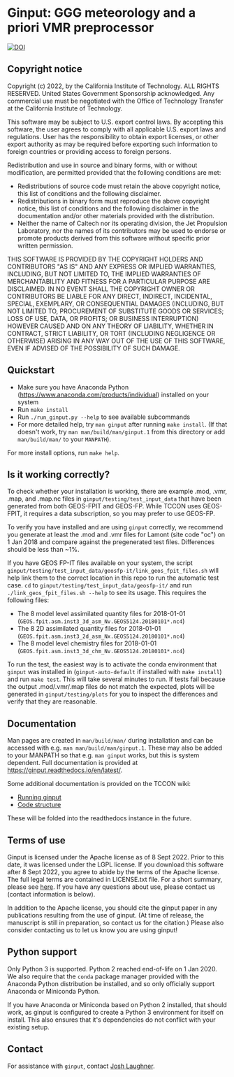 # Ginput: GGG meteorology and a priori VMR preprocessor

[![DOI](https://data.caltech.edu/badge/534420806.svg)](https://data.caltech.edu/badge/latestdoi/534420806)

## Copyright notice

Copyright (c) 2022, by the California Institute of Technology. ALL RIGHTS RESERVED. United States Government Sponsorship acknowledged. Any commercial use must be negotiated with the Office of Technology Transfer at the California Institute of Technology.
 
This software may be subject to U.S. export control laws. By accepting this software, the user agrees to comply with all applicable U.S. export laws and regulations. User has the responsibility to obtain export licenses, or other export authority as may be required before exporting such information to foreign countries or providing access to foreign persons.

Redistribution and use in source and binary forms, with or without modification, are permitted provided that the following conditions are met:

* Redistributions of source code must retain the above copyright notice, this list of conditions and the following disclaimer.
* Redistributions in binary form must reproduce the above copyright notice, this list of conditions and the following disclaimer in the documentation and/or other materials provided with the distribution.
* Neither the name of Caltech nor its operating division, the Jet Propulsion Laboratory, nor the names of its contributors may be used to endorse or promote products derived from this software without specific prior written permission.

THIS SOFTWARE IS PROVIDED BY THE COPYRIGHT HOLDERS AND CONTRIBUTORS "AS IS" AND ANY EXPRESS OR IMPLIED WARRANTIES, INCLUDING, BUT NOT LIMITED TO, THE IMPLIED WARRANTIES OF MERCHANTABILITY AND FITNESS FOR A PARTICULAR PURPOSE ARE DISCLAIMED. IN NO EVENT SHALL THE COPYRIGHT OWNER OR CONTRIBUTORS BE LIABLE FOR ANY DIRECT, INDIRECT, INCIDENTAL, SPECIAL, EXEMPLARY, OR CONSEQUENTIAL DAMAGES (INCLUDING, BUT NOT LIMITED TO, PROCUREMENT OF SUBSTITUTE GOODS OR SERVICES; LOSS OF USE, DATA, OR PROFITS; OR BUSINESS INTERRUPTION) HOWEVER CAUSED AND ON ANY THEORY OF LIABILITY, WHETHER IN CONTRACT, STRICT LIABILITY, OR TORT (INCLUDING NEGLIGENCE OR OTHERWISE) ARISING IN ANY WAY OUT OF THE USE OF THIS SOFTWARE, EVEN IF ADVISED OF THE POSSIBILITY OF SUCH DAMAGE.

## Quickstart

* Make sure you have Anaconda Python (https://www.anaconda.com/products/individual) 
  installed on your system
* Run `make install`
* Run `./run_ginput.py --help` to see available subcommands
* For more detailed help, try `man ginput` after running `make install`. 
  (If that doesn't work, try `man man/build/man/ginput.1` from this 
  directory or add `man/build/man/` to your `MANPATH`).
  
For more install options, run `make help`. 

## Is it working correctly?

To check whether your installation is working, there are example .mod, .vmr, .map, 
and .map.nc files in `ginput/testing/test_input_data` that have been generated from
both GEOS-FPIT and GEOS-FP. While TCCON uses GEOS-FPIT, it requires a data subscription,
so you may prefer to use GEOS-FP. 

To verify you have installed and are using `ginput` correctly, we recommend you generate
at least the .mod and .vmr files for Lamont (site code "oc") on 1 Jan 2018 and compare
against the pregenerated test files. Differences should be less than ~1%. 

If you have GEOS FP-IT files available on your system, the script 
`ginput/testing/test_input_data/geosfp-it/link_geos_fpit_files.sh` will help link them 
to the correct location in this repo to run the automatic test case. `cd` to 
`ginput/testing/test_input_data/geosfp-it/` and run `./link_geos_fpit_files.sh --help`
to see its usage. This requires the following files:

* The 8 model level assimilated quantity files for 2018-01-01 (`GEOS.fpit.asm.inst3_3d_asm_Nv.GEOS5124.20180101*.nc4`)
* The 8 2D assimilated quantity files for 2018-01-01 (`GEOS.fpit.asm.inst3_2d_asm_Nx.GEOS5124.20180101*.nc4`)
* The 8 model level chemistry files for 2018-01-01 (`GEOS.fpit.asm.inst3_3d_chm_Nv.GEOS5124.20180101*.nc4`)

To run the test, the easiest way is to activate the conda environment that `ginput` was installed
in (`ginput-auto-default` if installed with `make install`) and run `make test`. This will take
several minutes to run. If tests fail because the output .mod/.vmr/.map files do not match the expected,
plots will be generated in `ginput/testing/plots` for you to inspect the differences and verify that
they are reasonable.

## Documentation

Man pages are created in `man/build/man/` during installation and can be accessed with e.g. `man man/build/man/ginput.1`.
These may also be added to your MANPATH so that e.g. `man ginput` works, but this is system dependent. Full documentation
is provided at https://ginput.readthedocs.io/en/latest/.

Some additional documentation is provided on the TCCON wiki:

* [Running ginput](https://tccon-wiki.caltech.edu/Main/UsingGinput)
* [Code structure](https://tccon-wiki.caltech.edu/Main/GinputCodeStructure)

These will be folded into the readthedocs instance in the future.

## Terms of use

Ginput is licensed under the Apache license as of 8 Sept 2022. 
Prior to this date, it was licensed under the LGPL license.
If you download this software after 8 Sept 2022, you agree to abide by the terms of the
Apache license.
The full legal terms are contained in LICENSE.txt file. For a short summary, please see
[here](https://choosealicense.com/licenses/apache-2.0/#). If you have any questions about
use, please contact us (contact information is below).

In addition to the Apache license, you should cite the ginput paper in any publications
resulting from the use of ginput. (At time of release, the manuscript is still in preparation,
so contact us for the citation.) Please also consider contacting us to let us know you are
using ginput!

## Python support

Only Python 3 is supported. Python 2 reached end-of-life on 1 Jan 2020. 
We also require that the `conda` package manager provided with the Anaconda
Python distribution be installed, and so only officially support Anaconda or
Miniconda Python. 

If you have Anaconda or Miniconda based on Python 2 installed, that should work,
as ginput is configured to create a Python 3 environment for itself on install.
This also ensures that it's dependencies do not conflict with your existing 
setup.

## Contact

For assistance with `ginput`, contact [Josh Laughner](https://science.jpl.nasa.gov/people/joshua-laughner/).

